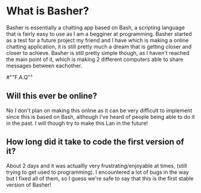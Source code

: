 # What is Basher?
Basher is essentially a chatting app based on Bash, a scripting language that is fairly easy to use as I am a begginer at programming. Basher started as a test for a future project my friend and I have which is making a online chatting application, it is still pretty much a dream that is getting closer and closer to achieve.
Basher is still pretty simple though, as I haven't reached the main point of it, which is making 2 different computers able to share messages between eachother.

#""F.A.Q""
## Will this ever be online?
No I don't plan on making this online as it can be very difficult to implement since this is based on Bash, although I've heard of people being able to do it in the past. I will though try to make this Lan in the future!

## How long did it take to code the first version of it?
About 2 days and it was actuallly very frustrating/enjoyable at times, (still trying to get used to programming). I encountered a lot of bugs in the way but I fixed all of them, so I guess we're safe to say that this is the first stable version of Basher!
